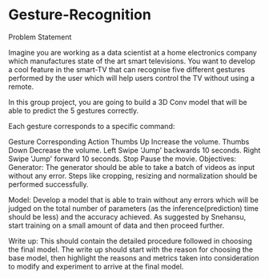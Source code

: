 # Gesture-Recognition

Problem Statement

Imagine you are working as a data scientist at a home electronics company which manufactures state of the art smart televisions. You want to develop a cool feature in the smart-TV that can recognise five different gestures performed by the user which will help users control the TV without using a remote.

In this group project, you are going to build a 3D Conv model that will be able to predict the 5 gestures correctly.

Each gesture corresponds to a specific command:

Gesture	Corresponding Action
Thumbs Up	Increase the volume.
Thumbs Down	Decrease the volume.
Left Swipe	'Jump' backwards 10 seconds.
Right Swipe	'Jump' forward 10 seconds.
Stop	Pause the movie.
Objectives:
Generator: The generator should be able to take a batch of videos as input without any error. Steps like cropping, resizing and normalization should be performed successfully.

Model: Develop a model that is able to train without any errors which will be judged on the total number of parameters (as the inference(prediction) time should be less) and the accuracy achieved. As suggested by Snehansu, start training on a small amount of data and then proceed further.

Write up: This should contain the detailed procedure followed in choosing the final model. The write up should start with the reason for choosing the base model, then highlight the reasons and metrics taken into consideration to modify and experiment to arrive at the final model.
